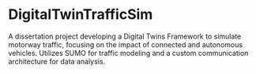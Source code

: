 # DigitalTwinTrafficSim
A dissertation project developing a Digital Twins Framework to simulate motorway traffic, focusing on the impact of connected and autonomous vehicles. Utilizes SUMO for traffic modeling and a custom communication architecture for data analysis.
